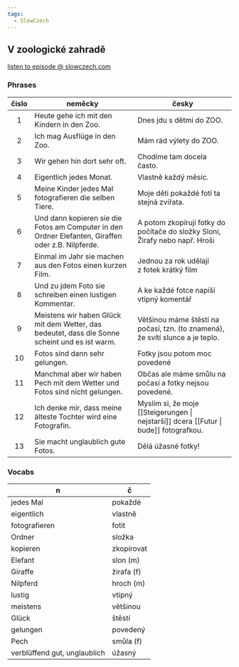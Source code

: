 ```yaml
---
tags:
  - SlowCzech
---
```


## V zoologické zahradě
[listen to episode @ slowczech.com](https://slowczech.com/v-zoologicke-zahrade/)

### Phrases

| čislo | neměcky | česky |
|:---:| --- | --- |
| 1| Heute gehe ich mit den Kindern in den Zoo. | Dnes jdu s dětmi do ZOO. |  
| 2| Ich mag Ausflüge in den Zoo. | Mám rád výlety do ZOO. | 
| 3| Wir gehen hin dort sehr oft. | Chodíme tam docela často. | 
| 4| Eigentlich jedes Monat. | Vlastně každý měsíc. | 
| 5| Meine Kinder jedes Mal fotografieren die selben Tiere. | Moje děti pokaždé fotí ta stejná zvířata. |
| 6| Und dann kopieren sie die Fotos am Computer in den Ordner Elefanten, Giraffen oder z.B. Nilpferde. | A potom zkopírují fotky do počítače do složky Sloni, Žirafy nebo např. Hroši |
| 7| Einmal im Jahr sie machen aus den Fotos einen kurzen Film. | Jednou za rok udělají z fotek krátký film |
| 8| Und zu jdem Foto sie schreiben einen lustigen Kommentar. | A ke každé fotce napíší vtipný komentář |
| 9| Meistens wir haben Glück mit dem Wetter, das bedeutet, dass die Sonne scheint und es ist warm. | Většinou máme štěstí na počasí, tzn. (to znamená), že svítí slunce a je teplo. |
|10| Fotos sind dann sehr gelungen. | Fotky jsou potom moc povedené |
|11| Manchmal aber wir haben Pech mit dem Wetter und Fotos sind nicht gelungen. | Občas ale máme smůlu na počasí a fotky nejsou povedené. |
|12| Ich denke mir, dass meine älteste Tochter wird eine Fotografin. | Myslím si, že moje [[Steigerungen \| nejstarší]] dcera [[Futur \| bude]] fotografkou. |
|13| Sie macht unglaublich gute Fotos. | Dělá úžasné fotky! |


### Vocabs
| n | č |
| --- | --- |
| jedes Mal | pokaždé |
| eigentlich | vlastně |
| fotografieren | fotit |
| Ordner | složka |
| kopieren | zkopírovat |
| Elefant | slon (m)|
| Giraffe | žirafa (f)| 
| Nilpferd | hroch (m)| 
| lustig | vtipný |
| meistens | většinou |
| Glück | štěstí |
| gelungen | povedený |
| Pech | smůla (f) |
| verblüffend gut, unglaublich | úžasný |